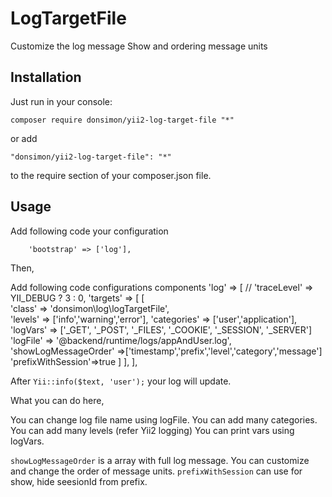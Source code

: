 # LogTargetFile

Customize the log message
Show and ordering message units


Installation
--

Just run in your console:

    composer require donsimon/yii2-log-target-file "*"

or add 

    "donsimon/yii2-log-target-file": "*"

to the require section of your composer.json file.

Usage
--

Add following code your configuration

        'bootstrap' => ['log'],

Then,
 
Add following code configurations components
        'log' => [
        //          'traceLevel' => YII_DEBUG ? 3 : 0,
                    'targets' => [
                          [  
                                'class' => 'donsimon\log\logTargetFile',  
                                'levels' => ['info','warning','error'],
                                'categories' => ['user','application'],
                                'logVars' => ['_GET', '_POST', '_FILES', '_COOKIE', '_SESSION', '_SERVER']
                                'logFile' => '@backend/runtime/logs/appAndUser.log',
                                'showLogMessageOrder' =>['timestamp','prefix','level','category','message']
                                'prefixWithSession'=>true
                            ]
                    ],
        ],

After `Yii::info($text, 'user');` your log will update.

What you can do here,

You can change log file name using logFile.
You can add many categories.
You can add many levels (refer Yii2 logging)
You can print vars using logVars.

`showLogMessageOrder` is a array with full log message. You can customize and change the order of message units. 
`prefixWithSession` can use for show, hide seesionId from prefix. 
 

